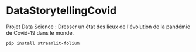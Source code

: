 # DataStorytellingCovid
Projet Data Science : Dresser un état des lieux de l'évolution de la pandémie de Covid-19 dans le monde. 

`pip install streamlit-folium`
